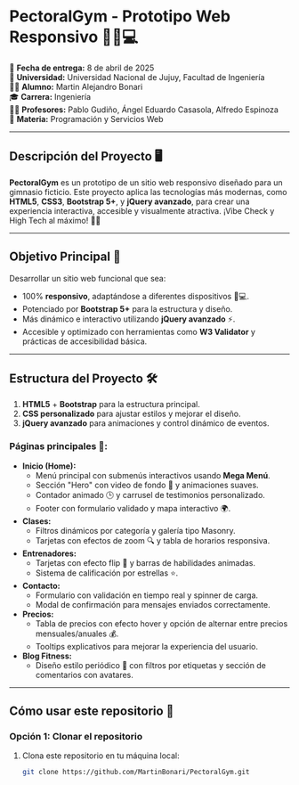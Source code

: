 # **PectoralGym - Prototipo Web Responsivo 🏋️‍♂️💻**

📅 **Fecha de entrega:** 8 de abril de 2025  
📍 **Universidad:** Universidad Nacional de Jujuy, Facultad de Ingeniería  
👨‍💻 **Alumno:** Martin Alejandro Bonari  
🎓 **Carrera:** Ingeniería  
👨‍🏫 **Profesores:** Pablo Gudiño, Ángel Eduardo Casasola, Alfredo Espinoza  
📝 **Materia:** Programación y Servicios Web  

---

## **Descripción del Proyecto 🖥️**
**PectoralGym** es un prototipo de un sitio web responsivo diseñado para un gimnasio ficticio. Este proyecto aplica las tecnologías más modernas, como **HTML5**, **CSS3**, **Bootstrap 5+**, y **jQuery avanzado**, para crear una experiencia interactiva, accesible y visualmente atractiva. ¡Vibe Check y High Tech al máximo! 💪✨

---

## **Objetivo Principal 🎯**
Desarrollar un sitio web funcional que sea:
- 100% **responsivo**, adaptándose a diferentes dispositivos 📱💻.
- Potenciado por **Bootstrap 5+** para la estructura y diseño.
- Más dinámico e interactivo utilizando **jQuery avanzado** ⚡.
- Accesible y optimizado con herramientas como **W3 Validator** y prácticas de accesibilidad básica.

---

## **Estructura del Proyecto 🛠️**
1. **HTML5** + **Bootstrap** para la estructura principal.  
2. **CSS personalizado** para ajustar estilos y mejorar el diseño.  
3. **jQuery avanzado** para animaciones y control dinámico de eventos.  

### **Páginas principales 📄:**
- **Inicio (Home):**
  - Menú principal con submenús interactivos usando **Mega Menú**.
  - Sección "Hero" con video de fondo 🎥 y animaciones suaves.
  - Contador animado 🕒 y carrusel de testimonios personalizado.
  - Footer con formulario validado y mapa interactivo 🌍.
- **Clases:**
  - Filtros dinámicos por categoría y galería tipo Masonry.
  - Tarjetas con efectos de zoom 🔍 y tabla de horarios responsiva.
- **Entrenadores:**
  - Tarjetas con efecto flip 🔄 y barras de habilidades animadas.
  - Sistema de calificación por estrellas ⭐.
- **Contacto:**
  - Formulario con validación en tiempo real y spinner de carga.
  - Modal de confirmación para mensajes enviados correctamente.
- **Precios:**
  - Tabla de precios con efecto hover y opción de alternar entre precios mensuales/anuales 💰.
  - Tooltips explicativos para mejorar la experiencia del usuario.
- **Blog Fitness:**
  - Diseño estilo periódico 📰 con filtros por etiquetas y sección de comentarios con avatares.

---

## **Cómo usar este repositorio 📂**
### **Opción 1: Clonar el repositorio**
1. Clona este repositorio en tu máquina local:
   ```bash
   git clone https://github.com/MartinBonari/PectoralGym.git
